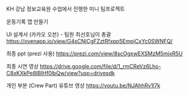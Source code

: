 KH 강남 정보교육원 수업에서 진행한 미니 팀프로젝트

운동기록 앱 만들기

UI 설계서 (카카오 오븐) - 팀원 최선호님이 총괄
https://ovenapp.io/view/G4sCNjCgFZztRfxpp5EmpjCxYc0SWNFQ/

최종 ppt (prezi 사용) 
https://prezi.com/view/8scOgxwEXSMzM5mjxR5U

최종 시연 영상 
https://drive.google.com/file/d/1_rmCReVz6Lho-C8xKXkPe8IBIHf0lbQw/view?usp=drivesdk

개인 부분 (Crew Part) 유튜브 영상
https://youtu.be/NJAhhRv1l7k
